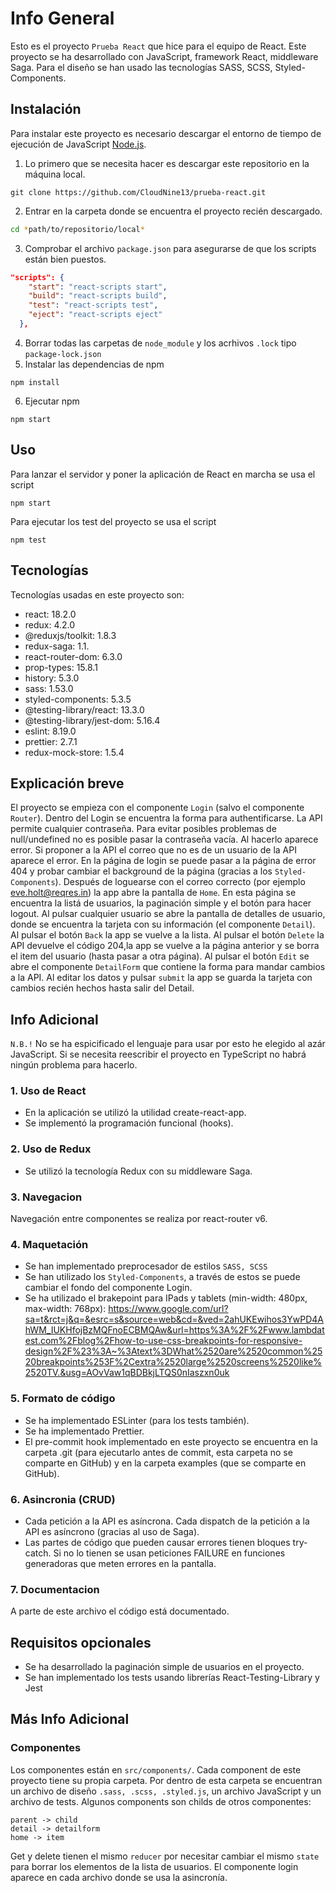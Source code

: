 # Info General

Esto es el proyecto `Prueba React` que hice para el equipo de React. Este proyecto se ha desarrollado con JavaScript, framework React, middleware Saga. Para el diseño se han usado las tecnologías SASS, SCSS, Styled-Components.

## Instalación

Para instalar este proyecto es necesario descargar el entorno de tiempo de ejecución de JavaScript [Node.js](https://nodejs.org/es/download/).

1. Lo primero que se necesita hacer es descargar este repositorio en la máquina local.

```
git clone https://github.com/CloudNine13/prueba-react.git
```

2. Entrar en la carpeta donde se encuentra el proyecto recién descargado.

```bash
cd *path/to/repositorio/local*
```

3. Comprobar el archivo `package.json` para asegurarse de que los scripts están bien puestos.

```json
"scripts": {
    "start": "react-scripts start",
    "build": "react-scripts build",
    "test": "react-scripts test",
    "eject": "react-scripts eject"
  },
```

4. Borrar todas las carpetas de `node_module` y los acrhivos `.lock` tipo `package-lock.json`
5. Instalar las dependencias de npm

```
npm install
```

6. Ejecutar npm

```
npm start
```

## Uso

Para lanzar el servidor y poner la aplicación de React en marcha se usa el script

```
npm start
```

Para ejecutar los test del proyecto se usa el script

```
npm test
```

## Tecnologías

Tecnologías usadas en este proyecto son:

- react: 18.2.0
- redux: 4.2.0
- @reduxjs/toolkit: 1.8.3
- redux-saga: 1.1.
- react-router-dom: 6.3.0
- prop-types: 15.8.1
- history: 5.3.0
- sass: 1.53.0
- styled-components: 5.3.5
- @testing-library/react: 13.3.0
- @testing-library/jest-dom: 5.16.4
- eslint: 8.19.0
- prettier: 2.7.1
- redux-mock-store: 1.5.4

## Explicación breve

El proyecto se empieza con el componente `Login` (salvo el componente `Router`). Dentro del Login se encuentra la forma para authentificarse. La API permite cualquier contraseña. Para evitar posibles problemas de null/undefined no es posible pasar la contraseña vacía. Al hacerlo aparece error. Si proponer a la API el correo que no es de un usuario de la API aparece el error. En la página de login se puede pasar a la página de error 404 y probar cambiar el background de la página (gracias a los `Styled-Components`). Después de loguearse con el correo correcto (por ejemplo eve.holt@reqres.in) la app abre la pantalla de `Home`. En esta página se encuentra la listá de usuarios, la paginación simple y el botón para hacer logout. Al pulsar cualquier usuario se abre la pantalla de detalles de usuario, donde se encuentra la tarjeta con su información (el componente `Detail`). Al pulsar el botón `Back` la app se vuelve a la lista. Al pulsar el botón `Delete` la API devuelve el código 204,la app se vuelve a la página anterior y se borra el item del usuario (hasta pasar a otra página). Al pulsar el botón `Edit` se abre el componente `DetailForm` que contiene la forma para mandar cambios a la API. Al editar los datos y pulsar `submit` la app se guarda la tarjeta con cambios recién hechos hasta salir del Detail.

## Info Adicional

`N.B.!` No se ha espicificado el lenguaje para usar por esto he elegido al azár JavaScript. Si se necesita reescribir el proyecto en TypeScript no habrá ningún problema para hacerlo.

### 1. Uso de React

- En la aplicación se utilizó la utilidad create-react-app.
- Se implementó la programación funcional (hooks).

### 2. Uso de Redux

- Se utilizó la tecnología Redux con su middleware Saga.

### 3. Navegacion

Navegación entre componentes se realiza por react-router v6.

### 4. Maquetación

- Se han implementado preprocesador de estilos `SASS, SCSS`
- Se han utilizado los `Styled-Components`, a través de estos se puede cambiar el fondo del componente Login.
- Se ha utilizado el brakepoint para IPads y tablets (min-width: 480px, max-width: 768px):
  https://www.google.com/url?sa=t&rct=j&q=&esrc=s&source=web&cd=&ved=2ahUKEwihos3YwPD4AhWM_IUKHfojBzMQFnoECBMQAw&url=https%3A%2F%2Fwww.lambdatest.com%2Fblog%2Fhow-to-use-css-breakpoints-for-responsive-design%2F%23%3A~%3Atext%3DWhat%2520are%2520common%2520breakpoints%253F%2Cextra%2520large%2520screens%2520like%2520TV.&usg=AOvVaw1qBDBkjLTQS0nIaszxn0uk

### 5. Formato de código

- Se ha implementado ESLinter (para los tests también).
- Se ha implementado Prettier.
- El pre-commit hook implementado en este proyecto se encuentra en la carpeta .git (para ejecutarlo antes de commit, esta carpeta no se comparte en GitHub) y en la carpeta examples (que se comparte en GitHub).

### 6. Asincronia (CRUD)

- Cada petición a la API es asíncrona. Cada dispatch de la petición a la API es asíncrono (gracias al uso de Saga).
- Las partes de código que pueden causar errores tienen bloques try-catch. Si no lo tienen se usan peticiones FAILURE en funciones generadoras que meten errores en la pantalla.

### 7. Documentacion

A parte de este archivo el código está documentado.

## Requisitos opcionales

- Se ha desarrollado la paginación simple de usuarios en el proyecto.
- Se han implementado los tests usando librerías React-Testing-Library y Jest

## Más Info Adicional

### Componentes

Los componentes están en `src/components/`. Cada component de este proyecto tiene su propia carpeta. Por dentro de esta carpeta se encuentran un archivo de diseño `.sass, .scss, .styled.js`, un archivo JavaScript y un archivo de tests. Algunos components son childs de otros componentes:

```
parent -> child
detail -> detailform
home -> item
```

Get y delete tienen el mismo `reducer` por necesitar cambiar el mismo `state` para borrar los elementos de la lista de usuarios.
El componente login aparece en cada archivo donde se usa la asincronía.

